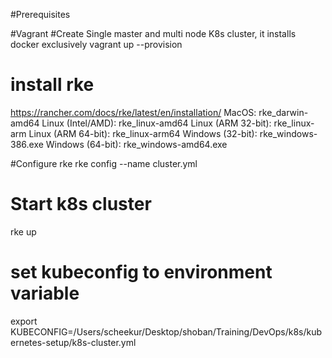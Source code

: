 #Prerequisites

#Vagrant
#Create Single master and multi node K8s cluster, it installs docker exclusively
vagrant up --provision

# install rke
https://rancher.com/docs/rke/latest/en/installation/
MacOS: rke_darwin-amd64
Linux (Intel/AMD): rke_linux-amd64
Linux (ARM 32-bit): rke_linux-arm
Linux (ARM 64-bit): rke_linux-arm64
Windows (32-bit): rke_windows-386.exe
Windows (64-bit): rke_windows-amd64.exe

#Configure rke
rke config --name cluster.yml

# Start k8s cluster
rke up

# set kubeconfig to environment variable
export KUBECONFIG=/Users/scheekur/Desktop/shoban/Training/DevOps/k8s/kubernetes-setup/k8s-cluster.yml
